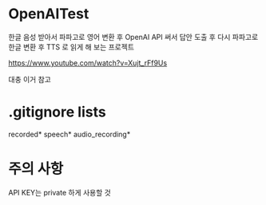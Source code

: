 # OpenAITest
한글 음성 받아서 파파고로 영어 변환 후 OpenAI API 써서 답안 도출 후 다시 파파고로 한글 변환 후 TTS 로 읽게 해 보는 프로젝트

https://www.youtube.com/watch?v=Xujt_rFf9Us 

대충 이거 참고

# .gitignore lists
recorded*
speech*
audio_recording*


# 주의 사항
API KEY는 private 하게 사용할 것
